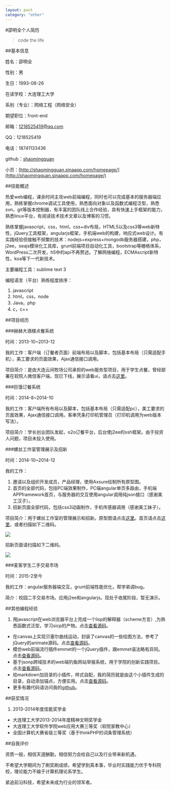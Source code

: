 ```yaml
---
layout: post
category: "other"
---
```


#邵明全个人简历

> code the life

##基本信息

姓名：邵明全

性别：男

生日：1993-08-26

在读学校：大连理工大学

系别（专业）：网络工程（网络安全）

期望职位：front-end

邮箱：1218525419@qq.com

QQ：1218525419

电话：18741133436

github：[shaomingquan](https://github.com/shaomingquan)

小页：[http://shaomingquan.sinaapp.com/homepage/](http://shaomingquan.sinaapp.com/homepage/)

##技能概述

热爱web编程，课余时间主攻web前端编程，同时也可以完成基本的服务器端应用，熟练掌握chrome调试工具使用，熟悉面向对象以及函数式编程泛型，熟悉svn，git等版本控制器，有丰富的团队线上合作经验，具有快速上手框架的能力，熟悉linux平台，有阅读技术技术文章以及博客的习惯。

熟练掌握javascript，css，html，css+div布局，HTML5以及css3等web新特性，jQuery工具框架，angularjs框架，手机端web的构建，响应式web设计。有实践经验但接触不频繁的技术：nodejs+express+mongodb服务器搭建，php，j2ee，seajs模块化工具库，grunt前端项目自动化工具，bootstrap等栅格体系，WordPress二次开发，h5中的api不再赘述。了解网络编程，ECMAscript新特性，koa等下一代新技术。

主要编程工具：sublime text 3

编程语言（平台）熟练程度排序：

1. javascript
2. html，css，node
3. Java，php
4. c，c++

##项目经历

###赫赫大酒楼点餐系统

时间：2013-10~2013-12

我的工作：客户端（订餐者页面）前端布局以及脚本，包括基本布局（只需适配手机），美工要求的页面效果，Ajax通信接口调用。

项目简介：是由大连云间牧场公司承担的web服务型项目，用于学生点餐，曾经部署在软院人微信客户端，现已下线，展示请看ui，请点击[这里](http://shaomingquan.sinaapp.com/hehe)。

###巨饿订餐系统

时间：2014-8~2014-10

我的工作：客户端所有布局以及脚本，包括基本布局（只需适配pc），美工要求的页面效果，Ajax通信接口调用。客串凭条打印机管理员（打印机调用为web版本写法）。

项目简介：学长创业团队发起，o2o订餐平台，后台使j2ee的ssh框架。由于投资人问题，项目未投入使用。

###螺丝工作室管理展示及招新

时间：2014-10~2014-12

我的工作：

1. 邀请以及组织开发成员，产品经理，使用Axsure绘制所有原型图。
2. 首页的全部代码，包括PC端效果制作，PC端angular单页多路由，手机端APPframework首页，与服务器的交互使用angular调用纯json接口（感谢美工汉子）。
3. 招新页面全部代码，包括css3动画制作，手机传感器调用（感谢美工妹子）。

项目简介：用于螺丝工作室的管理展示和招新。原型图请点击[这里](http://shaomingquan.sinaapp.com/studio)。首页请点击[这里](http://cippus.sinaapp.com/)，或者扫描如下二维码。

![](http://shaomingquan.sinaapp.com/erweima/main.png)

招新页面请扫描如下二维码。

![](http://shaomingquan.sinaapp.com/erweima/spring.png)

###麦客学生二手交易市场

时间：2015-2至今

我的工作：angular服务器端交互，grunt前端性能优化，帮学弟调bug。

简介：校园二手交易市场。应用j2ee和angularjs。现处于收尾阶段，暂无演示。

##其他编程经验

1. 用javascript在web浏览器平台上完成一个lisp的解释器（scheme方言）,为熟悉函数式泛型，学习sicp的产物。点击[查看源码](https://github.com/shaomingquan/schemer)。
- 在canvas上实现贝塞尔曲线运动，封装了canvas的一些绘图方法，参考了jQuery的animate源码。点击[查看源码](https://github.com/shaomingquan/B-zier-curve)。
- 模仿web前端流行插件emmet的一个jQuery插件，跟emmet语法略有异同。点击[查看源码](https://github.com/shaomingquan/jqEmmet)。
- 基于jsonp跨域技术的web端钓鱼网站举报系统，用于学院的创新实践项目。点击[查看源码](https://github.com/shaomingquan/antiPhishingSite)。
- 给markdown加目录的小插件，样式自配，我的简历就是由这个小插件生成的目录，自动添加锚点，方便实用。点击[查看源码](https://github.com/shaomingquan/markdownenu)。
- 更多有趣代码请访问我的[github](https://github.com/shaomingquan)。

##获奖情况

1. 2013-2014年度佳能奖学金
- 大连理工大学2013-2014年度精神文明奖学金
- 大连理工大学软件学院web应用大赛三等奖（软院家教中心）
- 全国计算机大赛省级三等奖（基于thinkPHP的词条管理系统）

##自我评价

资质一般，相信天道酬勤，相信努力会给自己以及行业带来新机遇。

不希望大学期间为了刷奖刷成绩，希望学到真本事，毕业时实践能力优于专科院校，理论能力不输于计算机理论系学生。

紧追前沿科技，希望未来成为行业的领军者。